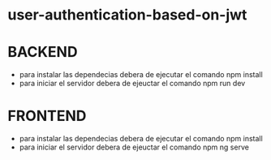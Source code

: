 # user-authentication-based-on-jwt

# **BACKEND**
- para instalar las dependecias debera de ejecutar el comando npm install
- para iniciar el servidor debera de ejeuctar el comando npm run dev

# **FRONTEND**
- para instalar las dependecias debera de ejecutar el comando npm install
- para iniciar el servidor debera de ejeuctar el comando npm ng serve